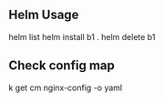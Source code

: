 ## Helm Usage 
helm list
helm install b1 . 
helm delete b1

## Check config map
k get cm nginx-config -o yaml

